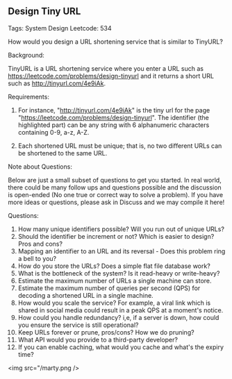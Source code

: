 
## Design Tiny URL

Tags: System Design
Leetcode: 534

How would you design a URL shortening service that is similar to TinyURL?

Background:

TinyURL is a URL shortening service where you enter a URL such as https://leetcode.com/problems/design-tinyurl and it returns a short URL such as http://tinyurl.com/4e9iAk.

Requirements:

1. For instance, "http://tinyurl.com/4e9iAk" is the tiny url for the page "https://leetcode.com/problems/design-tinyurl". The identifier (the highlighted part) can be any string with 6 alphanumeric characters containing 0-9, a-z, A-Z.

2. Each shortened URL must be unique; that is, no two different URLs can be shortened to the same URL.

Note about Questions:

Below are just a small subset of questions to get you started. In real world, there could be many follow ups and questions possible and the discussion is open-ended (No one true or correct way to solve a problem). If you have more ideas or questions, please ask in Discuss and we may compile it here!

Questions:

1. How many unique identifiers possible? Will you run out of unique URLs?
2. Should the identifier be increment or not? Which is easier to design? Pros and cons?
3. Mapping an identifier to an URL and its reversal - Does this problem ring a bell to you?
4. How do you store the URLs? Does a simple flat file database work?
5. What is the bottleneck of the system? Is it read-heavy or write-heavy?
6. Estimate the maximum number of URLs a single machine can store.
7. Estimate the maximum number of queries per second (QPS) for decoding a shortened URL in a single machine.
8. How would you scale the service? For example, a viral link which is shared in social media could result in a peak QPS at a moment's notice.
9. How could you handle redundancy? i,e, if a server is down, how could you ensure the service is still operational?
10. Keep URLs forever or prune, pros/cons? How we do pruning?
11. What API would you provide to a third-party developer?
12. If you can enable caching, what would you cache and what's the expiry time?

<img src="/marty.png />
